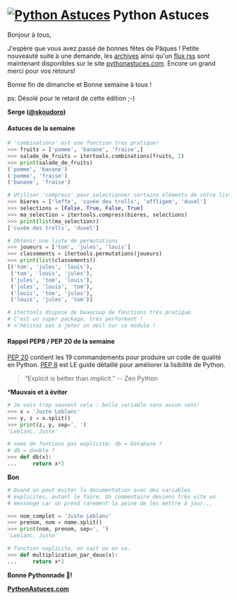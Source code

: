<!--title: itertools sous utilisé ? -->
# [![Python Astuces](https://pythonastuces.com/images/python-logo.jpeg)](https://pythonastuces.com) Python Astuces

Bonjour à tous,

J'espère que vous avez passé de bonnes fêtes de Pâques ! Petite nouveauté suite à une demande, les [archives](https://pythonastuces.com/archives.html) ainsi qu'un [flux rss](https://pythonastuces.com/rss.xml) sont maintenant disponibles sur le site [pythonastuces.com](https://pythonastuces.com). Encore un grand merci pour vos retours!

Bonne fin de dimanche et Bonne semaine à tous !

ps: Désolé pour le retard de cette édition ;-)

**Serge ([@skoudoro](https://twitter.com/skoudoro))**

#### Astuces de la semaine

```python
# 'combinations' est une fonction tres pratique!
>>> fruits = ['pomme', 'banane', 'fraise',]
>>> salade_de_fruits = itertools.combinations(fruits, 2)
>>> print(salade_de_fruits)
('pomme', 'banane')
('pomme', 'fraise')
('banane', 'fraise')

# Utiliser 'compress' pour selectionner certains éléments de votre liste
>>> bieres = ['leffe', 'cuvée des trolls', 'affligem', 'duvel']
>>> selections = [False, True, False, True]
>>> ma_selection = itertools.compress(bieres, selections)
>>> print(list(ma_selection))
['cuvée des trolls', 'duvel']

# Obtenir une liste de permutations
>>> joueurs = ['tom', 'jules', 'louis']
>>> classements = itertools.permutations(joueurs)
>>> print(list(classements))
[('tom', 'jules', 'louis'),
 ('tom', 'louis', 'jules'),
 ('jules', 'tom', 'louis'),
 ('jules', 'louis', 'tom'),
 ('louis', 'tom', 'jules'),
 ('louis', 'jules', 'tom')]

# itertools dispose de beaucoup de fonctions très pratique.
# C'est un super package, très performant !
# n'hésitez pas à jeter un oeil sur ce module !
```

#### Rappel PEP8 / PEP 20 de la semaine

[PEP 20](https://www.python.org/dev/peps/pep-0020/) contient les 19 commandements pour produire un code de qualité en Python. [PEP 8](https://www.python.org/dev/peps/pep-0008/) est LE guide détaillé pour améliorer la lisibilité de Python.

> “Explicit is better than implicit.” -- Zen Python

***Mauvais et à éviter**

```python
# Je vois trop souvent cela : belle variable sans aucun sens!
>>> x = 'Juste Leblanc'
>>> y, z = x.split()
>>> print(z, y, sep=', ')
'Leblanc, Juste'

# noms de fontions pas explicite: db = Database ?
# db = double ?
>>> def db(x):
...     return x*2

```

**Bon**

```python
# Quand on peut éviter la documentation avec des variables
# explicites, autant le faire. Un commentaire deviens très vite un
# mensonge car on prend rarement la peine de les mettre à jour...

>>> nom_complet = 'Juste Leblanc'
>>> prenom, nom = name.split()
>>> print(nom, prenom, sep=', ')
'Leblanc, Juste'

# fonction explicite, on sait ou on va.
>>> def multiplication_par_deux(x):
...     return x*2
```

**Bonne Pythonnade  🐍!**

**[PythonAstuces.com](https://pythonastuces.com)**
